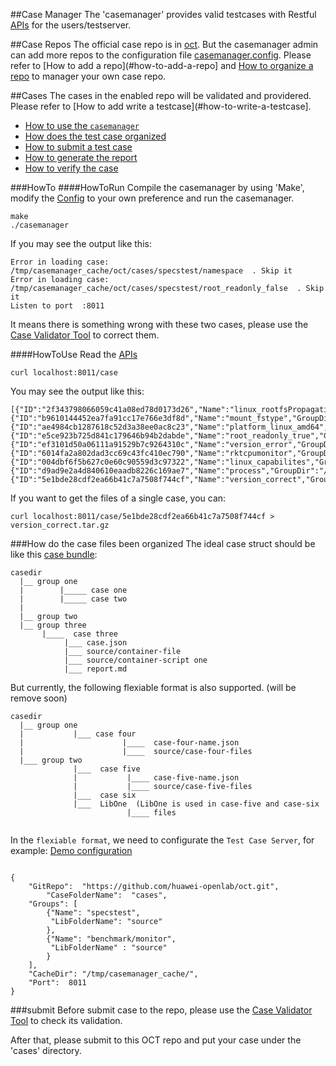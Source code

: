 ##Case Manager
The 'casemanager' provides valid testcases with Restful [APIs](API.md) for the users/testserver.

##Case Repos
The official case repo is in [oct](https://github.com/huawei-openlab/oct-engine/cases).
But the casemanager admin can add more repos to the configuration file [casemanager.config](casemanager.config).
Please refer to [How to add a repo](#how-to-add-a-repo] and [How to organize a repo](#how-to-organize-a-repo) to manager your own case repo.

##Cases
The cases in the enabled repo will be validated and providered.
Please refer to [How to add write a testcase](#how-to-write-a-testcase].


- [How to use the `casemanager`](#howto)
- [How does the test case organized](#how-do-the-case-files-been-organized)
- [How to submit a test case](#submit)
- [How to generate the report](reportGenerator/README.md)
- [How to verify the case](caseValidator/HowTO.md)

###HowTo
####HowToRun
Compile the casemanager by using 'Make', modify the [Config](casemanager.conf) to your own preference and run the casemanager.

```
make
./casemanager
```

If you may see the output like this:
```
Error in loading case:  /tmp/casemanager_cache/oct/cases/specstest/namespace  . Skip it
Error in loading case:  /tmp/casemanager_cache/oct/cases/specstest/root_readonly_false  . Skip it
Listen to port  :8011
```
It means there is something wrong with these two cases, please use the [Case Validator Tool](../tools/casevalidator/HowTO.md) to correct them.

####HowToUse
Read the [APIs](API.md)

```
curl localhost:8011/case
```
You may see the output like this:
```
[{"ID":"2f343798066059c41a08ed78d0173d26","Name":"linux_rootfsPropagation","GroupDir":"/tmp/casemanager_cache/oct/cases/specstest","LibFolderName":"source","Status":"idle","TestedTime":0,"LastModifiedTime":1439693492},{"ID":"b9610144452ea7fa91cc17e766e3df8d","Name":"mount_fstype","GroupDir":"/tmp/casemanager_cache/oct/cases/specstest","LibFolderName":"source","Status":"idle","TestedTime":0,"LastModifiedTime":1439600364},{"ID":"ae4984cb1287618c52d3a38ee0ac8c23","Name":"platform_linux_amd64","GroupDir":"/tmp/casemanager_cache/oct/cases/specstest","LibFolderName":"source","Status":"idle","TestedTime":0,"LastModifiedTime":1439602673},{"ID":"e5ce923b725d841c179646b94b2dabde","Name":"root_readonly_true","GroupDir":"/tmp/casemanager_cache/oct/cases/specstest","LibFolderName":"source","Status":"idle","TestedTime":0,"LastModifiedTime":1439693492},{"ID":"ef3101d50a06111a91529b7c9264310c","Name":"version_error","GroupDir":"/tmp/casemanager_cache/oct/cases/specstest","LibFolderName":"source","Status":"idle","TestedTime":0,"LastModifiedTime":1439602544},{"ID":"6014fa2a802dad3cc69c43fc410ec790","Name":"rktcpumonitor","GroupDir":"/tmp/casemanager_cache/oct/cases/benchmark/monitor","LibFolderName":"source","Status":"idle","TestedTime":0,"LastModifiedTime":1439600364},{"ID":"004dbf6f5b627c0e60c90559d3c97322","Name":"linux_capabilites","GroupDir":"/tmp/casemanager_cache/oct/cases/specstest","LibFolderName":"source","Status":"idle","TestedTime":0,"LastModifiedTime":1439693492},{"ID":"d9ad9e2a4d840610eaadb8226c169ae7","Name":"process","GroupDir":"/tmp/casemanager_cache/oct/cases/specstest","LibFolderName":"source","Status":"idle","TestedTime":0,"LastModifiedTime":1439693492},{"ID":"5e1bde28cdf2ea66b41c7a7508f744cf","Name":"version_correct","GroupDir":"/tmp/casemanager_cache/oct/cases/specstest","LibFolderName":"source","Status":"idle","TestedTime":0,"LastModifiedTime":1439602585}]
```

If you want to get the files of a single case, you can:

```
curl localhost:8011/case/5e1bde28cdf2ea66b41c7a7508f744cf > version_correct.tar.gz
```

###How do the case files been organized
The ideal case struct should be like this [case bundle](https://github.com/huawei-openlab/oct-engine/blob/master/cases/spec.md#case-bundle):

```
casedir
  |__ group one
  |        |_____ case one
  |        |_____ case two
  |
  |__ group two
  |__ group three
	   |____  case three
			|___ case.json
			|___ source/container-file
			|___ source/container-script one
			|___ report.md

```

But currently, the following flexiable format is also supported. (will be remove soon)

```
casedir
  |__ group one
  |           |___ case four
  |                      |____  case-four-name.json
  |                      |____  source/case-four-files
  |___ group two
              |___  case five
              |           |____ case-five-name.json
              |           |____ source/case-five-files
              |___  case six
              |___  LibOne  (LibOne is used in case-five and case-six
                          |____ files
                          
```

In the `flexiable format`, we need to configurate the `Test Case Server`, for example:
[Demo configuration](casemanager.conf)
```

{
	"GitRepo":  "https://github.com/huawei-openlab/oct.git",
        "CaseFolderName":  "cases",
	"Groups": [ 
		{"Name": "specstest",
		 "LibFolderName": "source"
		},
		{"Name": "benchmark/monitor",
		 "LibFolderName" : "source"
		}
	],
	"CacheDir": "/tmp/casemanager_cache/",
	"Port":  8011
}
```

###submit
Before submit case to the repo, please use the [Case Validator Tool](../tools/casevalidator/HowTO.md) to check its validation.

After that, please submit to this OCT repo and put your case under the 'cases' directory.
